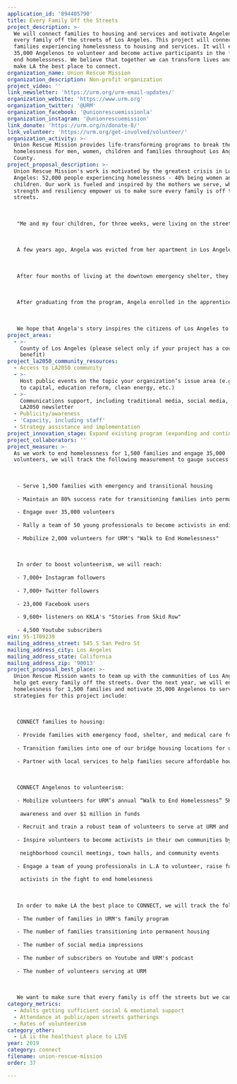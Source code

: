 ```yaml
---
application_id: '894405790'
title: Every Family Off the Streets
project_description: >-
  We will connect families to housing and services and motivate Angelenos to get
  every family off the streets of Los Angeles. This project will connect 1,500
  families experiencing homelessness to housing and services. It will empower
  35,000 Angelenos to volunteer and become active participants in the fight to
  end homelessness. We believe that together we can transform lives and help
  make LA the best place to connect.
organization_name: Union Rescue Mission
organization_description: Non-profit organization
project_video: ''
link_newsletter: 'https://urm.org/urm-email-updates/'
organization_website: 'https://www.urm.org'
organization_twitter: '@URM'
organization_facebook: '@unionrescuemissionla'
organization_instagram: '@unionrescuemission'
link_donate: 'https://urm.org/n/donate-8/'
link_volunteer: 'https://urm.org/get-involved/volunteer/'
organization_activity: >-
  Union Rescue Mission provides life-transforming programs to break the cycle of
  homelessness for men, women, children and families throughout Los Angeles
  County.
project_proposal_description: >-
  Union Rescue Mission's work is motivated by the greatest crisis in Los
  Angeles: 52,000 people experiencing homelessness - 40% being women and
  children. Our work is fueled and inspired by the mothers we serve, whose
  strength and resiliency empower us to make sure every family is off the
  streets.
   
   
   
   "Me and my four children, for three weeks, were living on the streets of Los Angeles with no resources, with nowhere to go. That was the most challenging period of my life."
   
   
   
   A few years ago, Angela was evicted from her apartment in Los Angeles due to mismanagement. For three weeks she and her four children stayed in motels, slept on buses, trains and anywhere they could find to simply stay out of the cold. "That was the biggest challenge of my life. For a mom not to be able to provide a roof over her kids' head. But I had to keep striving, and I had to be strong." One night, while sleeping at Union Station, a group of police officers offered to help. They brought her to Union Rescue Mission. 
   
   
   
   After four months of living at the downtown emergency shelter, they were transferred to Hope Gardens Family Center, "a land of hope," recalls Angela, "I found serenity here, I found my healing." Through the recovery program, Angela was able to heal from past traumas of domestic violence, financial crisis, and broken relationships. Her kids returned to school and have the chance to live in a healthy, nurturing environment that every child deserves. "When I look at my kids now, I see happiness, I see contentment," Angela says. 
   
   
   
   After graduating from the program, Angela enrolled in the apprenticeship program at Hope Gardens and has a desire to help women and children recover from domestic violence. She is currently training for full-time employment and continues to live at Hope Gardens with her children.
   
   
   
   We hope that Angela's story inspires the citizens of Los Angeles to advocate for and support the most vulnerable women and children in our city.
project_areas:
  - >-
    County of Los Angeles (please select only if your project has a countywide
    benefit)
project_la2050_community_resources:
  - Access to LA2050 community
  - >-
    Host public events on the topic your organization’s issue area (e.g. access
    to capital, education reform, clean energy, etc.) 
  - >-
    Communications support, including traditional media, social media, and
    LA2050 newsletter
  - Publicity/awareness
  - 'Capacity, including staff'
  - Strategy assistance and implementation
project_innovation_stage: Expand existing program (expanding and continuing ongoing successful projects)
project_collaborators: ''
project_measure: >-
  As we work to end homelessness for 1,500 families and engage 35,000
  volunteers, we will track the following measurement to gauge success:
   
   
   
   - Serve 1,500 families with emergency and transitional housing
   
   - Maintain an 80% success rate for transitioning families into permanent housing
   
   - Engage over 35,000 volunteers
   
   - Rally a team of 50 young professionals to become activists in ending homelessness
   
   - Mobilize 2,000 volunteers for URM's "Walk to End Homelessness"
   
   
   
   In order to boost volunteerism, we will reach:
   
   - 7,000+ Instagram followers
   
   - 7,000+ Twitter followers
   
   - 23,000 Facebook users
   
   - 9,600+ listeners on KKLA's "Stories from Skid Row"
   
   - 4,500 Youtube subscribers
ein: 95-1709239
mailing_address_street: 545 S San Pedro St
mailing_address_city: Los Angeles
mailing_address_state: California
mailing_address_zip: '90013'
project_proposal_best_place: >-
  Union Rescue Mission wants to team up with the communities of Los Angeles to
  help get every family off the streets. Over the next year, we will end
  homelessness for 1,500 families and motivate 35,000 Angelenos to service. Our
  strategies for this project include:
   
   
   
   CONNECT families to housing:
   
   - Provide families with emergency food, shelter, and medical care for up to 90 days
   
   - Transition families into one of our bridge housing locations for up to 2 years
   
   - Partner with local services to help families secure affordable housing
   
   
   
   CONNECT Angelenos to volunteerism:
   
   - Mobilize volunteers for URM’s annual “Walk to End Homelessness” 5K to raise 
   
    awareness and over $1 million in funds
   
   - Recruit and train a robust team of volunteers to serve at URM and throughout the city
   
   - Inspire volunteers to become activists in their own communities by participating in
   
    neighborhood council meetings, town halls, and community events
   
   - Engage a team of young professionals in L.A to volunteer, raise funds and become digital
   
    activists in the fight to end homelessness
   
   
   
   In order to make LA the best place to CONNECT, we will track the following measurements to gauge our success:
   
   - The number of families in URM's family program
   
   - The number of families transitioning into permanent housing
   
   - The number of social media impressions
   
   - The number of subscribers on Youtube and URM's podcast
   
   - The number of volunteers serving at URM
   
   
   
   We want to make sure that every family is off the streets but we can't do this alone. We NEED the communities of Los Angeles to help us end family homelessness in our city. URM's priority is connecting caring citizens and local communities with opportunities for service. It gives all of us the chance to work together to transform Los Angeles into a place where everyone deserves to thrive.
category_metrics:
  - Adults getting sufficient social & emotional support
  - Attendance at public/open streets gatherings
  - Rates of volunteerism
category_other:
  - LA is the healthiest place to LIVE
year: 2019
category: connect
filename: union-rescue-mission
order: 37

---
```

